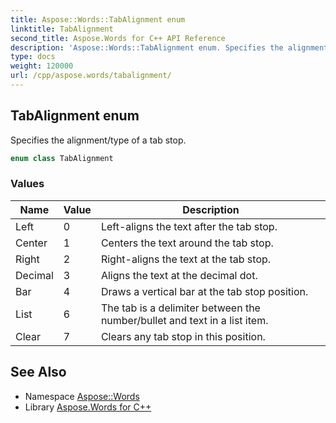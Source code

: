 ```yaml
---
title: Aspose::Words::TabAlignment enum
linktitle: TabAlignment
second_title: Aspose.Words for C++ API Reference
description: 'Aspose::Words::TabAlignment enum. Specifies the alignment/type of a tab stop in C++.'
type: docs
weight: 120000
url: /cpp/aspose.words/tabalignment/
---
```

## TabAlignment enum


Specifies the alignment/type of a tab stop.

```cpp
enum class TabAlignment
```

### Values

| Name | Value | Description |
| --- | --- | --- |
| Left | 0 | Left-aligns the text after the tab stop. |
| Center | 1 | Centers the text around the tab stop. |
| Right | 2 | Right-aligns the text at the tab stop. |
| Decimal | 3 | Aligns the text at the decimal dot. |
| Bar | 4 | Draws a vertical bar at the tab stop position. |
| List | 6 | The tab is a delimiter between the number/bullet and text in a list item. |
| Clear | 7 | Clears any tab stop in this position. |

## See Also

* Namespace [Aspose::Words](../)
* Library [Aspose.Words for C++](../../)
